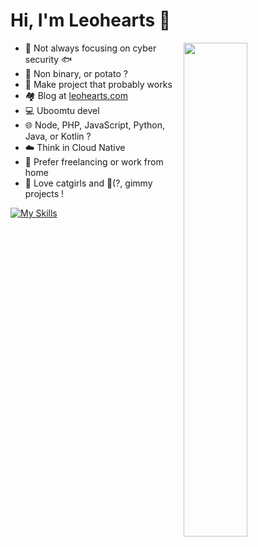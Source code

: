 # Hi, I'm Leohearts 🥔

<a href="https://github.com/leohearts?tab=repositories" >
  <img align=right width="45%" src="https://github-readme-stats.vercel.app/api?username=leohearts&show_icons=true&theme=transparent" />
</a>
  
- 🔐 Not always focusing on cyber security 🐟
- 🥔 Non binary, or potato ?
- 🤔 Make project that probably works
- 🏘 Blog at [leohearts.com](https://leohearts.com)
- 💻 Uboomtu devel
- 🌐 Node, PHP, JavaScript, Python, Java, or Kotlin ?
- ☁️ Think in Cloud Native
- 🏡 Prefer freelancing or work from home
- 🤤 Love catgirls and 💸(?, gimmy projects ! 

[![My Skills](https://skillicons.dev/icons?i=docker,bash,aws,cloudflare,workers,linux,vim,js,html,python,flask,css,php,electron,androidstudio,java,kotlin,gradle,cpp,git,md,qt,ts,mysql,redis,ipfs,graphql)](https://skillicons.dev)
